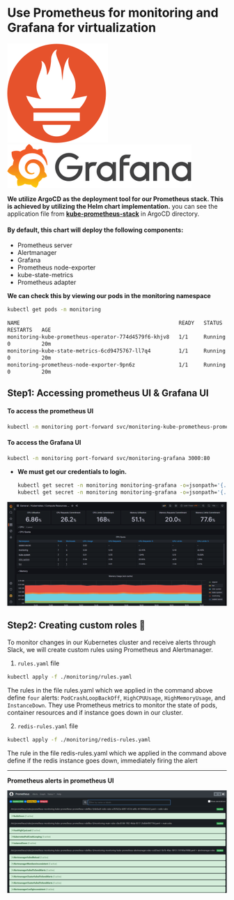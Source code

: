 # Use Prometheus for monitoring and Grafana for virtualization

![prometheus](../images/prometheus-logo.svg)           ![Grafana](../images/grafana-logo.png)

**We utilize ArgoCD as the deployment tool for our Prometheus stack. This is achieved by utilizing the Helm chart implementation.** you can see the application file from **[kube-prometheus-stack](../ArgoCD/app-of-apps/prometheus-stack.yaml)** in ArgoCD directory.

#### By default, this chart will deploy the following components:
- Prometheus server
- Alertmanager
- Grafana
- Prometheus node-exporter
- kube-state-metrics
- Prometheus adapter

**We can check this by viewing our pods in the monitoring namespace**

```bash
kubectl get pods -n monitoring 
```

```
NAME                                                   READY   STATUS    RESTARTS   AGE
monitoring-kube-prometheus-operator-774d4579f6-khjv8   1/1     Running   0          20m
monitoring-kube-state-metrics-6cd9475767-ll7q4         1/1     Running   0          20m
monitoring-prometheus-node-exporter-9pn6z              1/1     Running   0          20m
```
## Step1: Accessing prometheus UI & Grafana UI
#### To access the prometheus UI
  ```bash
  kubectl -n monitoring port-forward svc/monitoring-kube-prometheus-prometheus  9090:9090
  ``` 
#### To access the Grafana UI

  ```bash
  kubectl -n monitoring port-forward svc/monitoring-grafana 3000:80
  ```
- **We must get our credentials to login.**

  ```bash
  kubectl get secret -n monitoring monitoring-grafana -o=jsonpath='{.data.admin-user}' | base64 -d
  kubectl get secret -n monitoring monitoring-grafana -o=jsonpath='{.data.admin-password}' | base64 -d
  ```
![Grafana](../images/grafana-dashboard.png)    

## Step2: Creating custom roles 🚨

To monitor changes in our Kubernetes cluster and receive alerts through Slack, we will create custom rules using Prometheus and Alertmanager. 

1. `rules.yaml` file

```bash
kubectl apply -f ./monitoring/rules.yaml
```
The rules in the file rules.yaml which we applied in the command above define `four` alerts: `PodCrashLoopBackOff`, `HighCPUUsage`, `HighMemoryUsage`, and `InstanceDown`. They use Prometheus metrics to monitor the state of pods, container resources and if instance goes down in our cluster.

2. `redis-rules.yaml` file

```bash
kubectl apply -f ./monitoring/redis-rules.yaml
```
The rule in the file redis-rules.yaml which we applied in the command above define if the redis instance goes down, immediately firing the alert
____
**Prometheus alerts in prometheus UI**

![prometheus](../images/Prometheus.PNG)   
